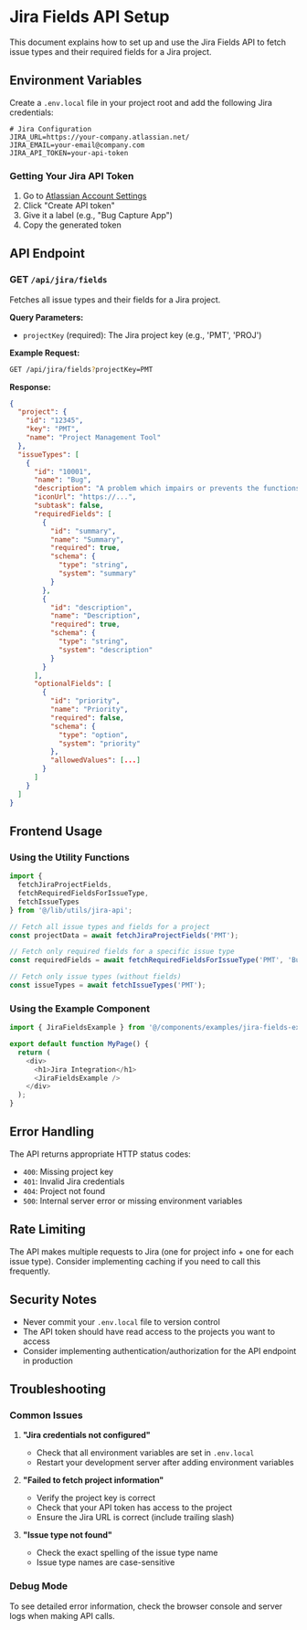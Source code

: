 # Jira Fields API Setup

This document explains how to set up and use the Jira Fields API to fetch issue types and their required fields for a Jira project.

## Environment Variables

Create a `.env.local` file in your project root and add the following Jira credentials:

```env
# Jira Configuration
JIRA_URL=https://your-company.atlassian.net/
JIRA_EMAIL=your-email@company.com
JIRA_API_TOKEN=your-api-token
```

### Getting Your Jira API Token

1. Go to [Atlassian Account Settings](https://id.atlassian.com/manage-profile/security/api-tokens)
2. Click "Create API token"
3. Give it a label (e.g., "Bug Capture App")
4. Copy the generated token

## API Endpoint

### GET `/api/jira/fields`

Fetches all issue types and their fields for a Jira project.

**Query Parameters:**
- `projectKey` (required): The Jira project key (e.g., 'PMT', 'PROJ')

**Example Request:**
```bash
GET /api/jira/fields?projectKey=PMT
```

**Response:**
```json
{
  "project": {
    "id": "12345",
    "key": "PMT",
    "name": "Project Management Tool"
  },
  "issueTypes": [
    {
      "id": "10001",
      "name": "Bug",
      "description": "A problem which impairs or prevents the functions of the product.",
      "iconUrl": "https://...",
      "subtask": false,
      "requiredFields": [
        {
          "id": "summary",
          "name": "Summary",
          "required": true,
          "schema": {
            "type": "string",
            "system": "summary"
          }
        },
        {
          "id": "description",
          "name": "Description",
          "required": true,
          "schema": {
            "type": "string",
            "system": "description"
          }
        }
      ],
      "optionalFields": [
        {
          "id": "priority",
          "name": "Priority",
          "required": false,
          "schema": {
            "type": "option",
            "system": "priority"
          },
          "allowedValues": [...]
        }
      ]
    }
  ]
}
```

## Frontend Usage

### Using the Utility Functions

```typescript
import { 
  fetchJiraProjectFields, 
  fetchRequiredFieldsForIssueType,
  fetchIssueTypes 
} from '@/lib/utils/jira-api';

// Fetch all issue types and fields for a project
const projectData = await fetchJiraProjectFields('PMT');

// Fetch only required fields for a specific issue type
const requiredFields = await fetchRequiredFieldsForIssueType('PMT', 'Bug');

// Fetch only issue types (without fields)
const issueTypes = await fetchIssueTypes('PMT');
```

### Using the Example Component

```typescript
import { JiraFieldsExample } from '@/components/examples/jira-fields-example';

export default function MyPage() {
  return (
    <div>
      <h1>Jira Integration</h1>
      <JiraFieldsExample />
    </div>
  );
}
```

## Error Handling

The API returns appropriate HTTP status codes:

- `400`: Missing project key
- `401`: Invalid Jira credentials
- `404`: Project not found
- `500`: Internal server error or missing environment variables

## Rate Limiting

The API makes multiple requests to Jira (one for project info + one for each issue type). Consider implementing caching if you need to call this frequently.

## Security Notes

- Never commit your `.env.local` file to version control
- The API token should have read access to the projects you want to access
- Consider implementing authentication/authorization for the API endpoint in production

## Troubleshooting

### Common Issues

1. **"Jira credentials not configured"**
   - Check that all environment variables are set in `.env.local`
   - Restart your development server after adding environment variables

2. **"Failed to fetch project information"**
   - Verify the project key is correct
   - Check that your API token has access to the project
   - Ensure the Jira URL is correct (include trailing slash)

3. **"Issue type not found"**
   - Check the exact spelling of the issue type name
   - Issue type names are case-sensitive

### Debug Mode

To see detailed error information, check the browser console and server logs when making API calls.
